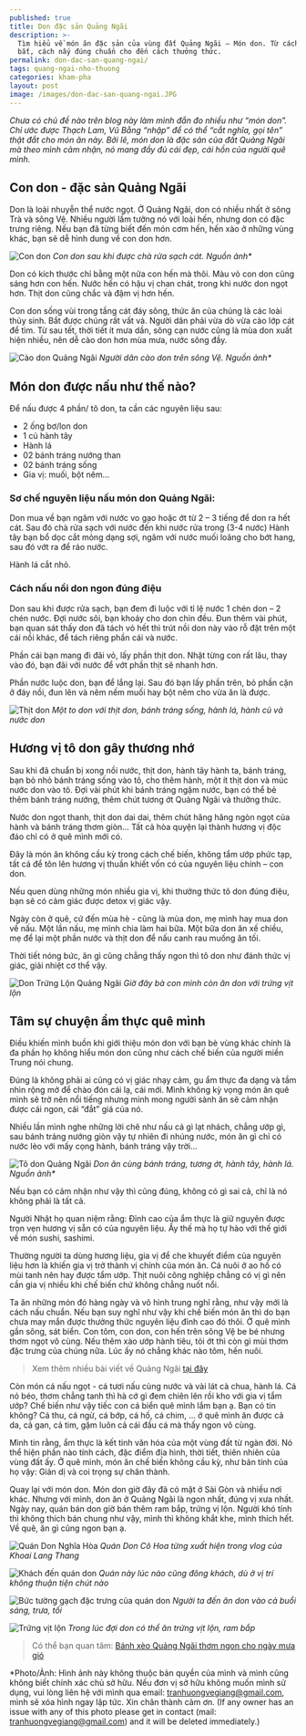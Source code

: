```yaml
---
published: true
title: Don đặc sản Quảng Ngãi
description: >-
  Tìm hiểu về món ăn đặc sản của vùng đất Quảng Ngãi – Món don. Từ cách đánh
  bắt, cách nấy đúng chuẩn cho đến cách thưởng thức.
permalink: don-dac-san-quang-ngai/
tags: quang-ngai-nho-thuong
categories: kham-pha
layout: post
image: /images/don-dac-san-quang-ngai.JPG
---
```

_Chưa có chủ đề nào trên blog này làm mình đắn đo nhiều như “món don”. Chỉ ước được Thạch Lam, Vũ Bằng “nhập” để có thể “cắt nghĩa, gọi tên” thật đắt cho món ăn này. Bởi lẽ, món don là đặc sản của đất Quảng Ngãi mà theo mình cảm nhận, nó mang đầy đủ cái đẹp, cái hồn của người quê mình._

## Con don - đặc sản Quảng Ngãi

Don là loài nhuyễn thể nước ngọt. Ở Quảng Ngãi, don có nhiều nhất ở sông Trà và sông Vệ. Nhiều người lầm tưởng nó với loài hến, nhưng don có đặc trưng riêng. Nếu bạn đã từng biết đến món cơm hến, hến xào ở những vùng khác, bạn sẽ dễ hình dung về con don hơn. 

![Con don](/images/don-Quang-Ngai.jpg)
_Con don sau khi được chà rửa sạch cát. Nguồn ảnh*_

Don có kích thước chỉ bằng một nửa con hến mà thôi. Màu vỏ con don cũng sáng hơn con hến. Nước hến có hậu vị chan chát, trong khi nước don ngọt hơn. Thịt don cũng chắc và đậm vị hơn hến.

Con don sống vùi trong tầng cát đáy sông, thức ăn của chúng là các loài thủy sinh. Bắt được chúng rất vất vả. Người dân phải vừa dò vừa cào lớp cát để tìm. Từ sau tết, thời tiết ít mưa dần, sông cạn nước cũng là mùa don xuất hiện nhiều, nên dễ cào don hơn mùa mưa, nước sông đầy.

![Cào don Quảng Ngãi](/images/cao-don-tren-song-Ve-Quang-Ngai.jpg)
_Người dân cào don trên sông Vệ. Nguồn ảnh*_

## Món don được nấu như thế nào?

Để nấu được 4 phần/ tô don, ta cần các nguyên liệu sau:
-	2 ống bơ/lon don
-	1 củ hành tây
-	Hành lá
-	02 bánh tráng nướng than
-	02 bánh tráng sống 
-	Gia vị: muối, bột nêm…

### Sơ chế nguyên liệu nấu món don Quảng Ngãi:

Don mua về bạn ngâm với nước vo gạo hoặc ớt từ 2 – 3 tiếng để don ra hết cát. Sau đó chà rửa sạch với nước đến khi nước rửa trong (3-4 nước) 
Hành tây bạn bổ dọc cắt mỏng dạng sợi, ngâm với nước muối loãng cho bớt hang, sau đó vớt ra để ráo nước.

Hành lá cắt nhỏ.

### Cách nấu nồi don ngon đúng điệu

Don sau khi được rửa sạch, bạn đem đi luộc với tỉ lệ nước 1 chén don – 2 chén nước. Đợi nước sôi, bạn khoáy cho don chin đều. Đun thêm vài phút, bạn quan sát thấy don đã tách vỏ hết thì trút nồi don này vào rỗ đặt trên một cái nồi khác, để tách riêng phần cái và nước.

Phần cái bạn mang đi đãi vỏ, lấy phần thịt don. Nhặt từng con rất lâu, thay vào đó, bạn đãi với nước để vớt phần thịt sẽ nhanh hơn.

Phần nước luộc don, bạn để lắng lại. Sau đó bạn lấy phần trên, bỏ phần cặn ở đáy nồi, đun lên và nêm nếm muối hay bột nêm cho vừa ăn là được.

![Thịt don](/images/thit-don-Quang-Ngai.JPG)
_Một to don với thịt don, bánh tráng sống, hành lá, hành củ và nước don_

## Hương vị tô don gây thương nhớ

Sau khi đã chuẩn bị xong nồi nước, thịt don, hành tây hành ta, bánh tráng, bạn bỏ nhỏ bánh tráng sống vào tô, cho thêm hành, một ít thịt don và múc nước don vào tô. Đợi vài phút khi bánh tráng ngậm nước, bạn có thể bẻ thêm bánh tráng nướng, thêm chút tương ớt Quảng Ngãi và thưởng thức.

Nước don ngọt thanh, thịt don dai dai, thêm chút hăng hăng ngòn ngọt của hành và bánh tráng thơm giòn… Tất cả hòa quyện lại thành hương vị độc đáo chỉ có ở quê mình mới có.

Đây là món ăn không cầu kỳ trong cách chế biến, không tẩm ướp phức tạp, tất cả để tôn lên hương vị thuần khiết vốn có của nguyên liệu chính – con don.

Nếu quen dùng những món nhiều gia vị, khi thưởng thức tô don đúng điệu, bạn sẽ có cảm giác được detox vị giác vậy.

Ngày còn ở quê, cứ đến mùa hè - cũng là mùa don, mẹ mình hay mua don về nấu. Một lần nấu, mẹ mình chia làm hai bữa. Một bữa don ăn xế chiều, mẹ để lại một phần nước và thịt don để nấu canh rau muống ăn tối. 

Thời tiết nóng bức, ăn gì cũng chẳng thấy ngon thì tô don như đánh thức vị giác, giải nhiệt cơ thể vậy.

![Don Trứng Lộn Quảng Ngãi](/images/don-trung-vit-lon-Quang-Ngai.JPG)
_Giờ đây bà con mình còn ăn don với trứng vịt lộn_

## Tâm sự chuyện ẩm thực quê mình

Điều khiến mình buồn khi giới thiệu món don với bạn bè vùng khác chính là đa phần họ không hiểu món don cũng như cách chế biến của người miền Trung nói chung.

Đúng là không phải ai cũng có vị giác nhạy cảm, gu ẩm thực đa dạng và tầm nhìn rộng mở để chào đón cái lạ, cái mới. Mình không kỳ vọng món ăn quê mình sẽ trở nên nổi tiếng nhưng mình mong người sành ăn sẽ cảm nhận được cái ngon, cái “đắt” giá của nó.

Nhiều lần mình nghe những lời chê như nấu cá gì lạt nhách, chẳng ướp gì, sau bánh tráng nướng giòn vậy tự nhiên đi nhúng nước, món ăn gì chỉ có nước lèo với mấy cọng hành, bánh tráng vậy trời…

![Tô don Quảng Ngãi](/images/don-quang-ngai-tuong-ot.jpg)
_Don ăn cùng bánh tráng, tương ớt, hành tây, hành lá. Nguồn ảnh*_

Nếu bạn có cảm nhận như vậy thì cũng đúng, không có gì sai cả, chỉ là nó không phải là tất cả.

Người Nhật họ quan niệm rằng: Đỉnh cao của ẩm thực là giữ nguyên được trọn vẹn hương vị sẵn có của nguyên liệu. Ấy thế mà họ tự hào với thế giới về món sushi, sashimi.

Thường người ta dùng hương liệu, gia vị để che khuyết điểm của nguyên liệu hơn là khiến gia vị trở thành vị chính của món ăn. Cá nuôi ở ao hồ có mùi tanh nên hay được tẩm ướp. Thịt nuôi công nghiệp chẳng có vị gì nên cần gia vị nhiều khi chế biến chứ không chẳng nuốt nổi.

Ta ăn những món đó hàng ngày và vô hình trung nghĩ rằng, như vậy mới là cách nấu chuẩn. Nếu bạn suy nghĩ như vậy khi chế biến món ăn thì do bạn chưa may mắn được thưởng thức nguyên liệu đỉnh cao đó thôi.
Ở quê mình gần sông, sát biển. Con tôm, con don, con hến trên sông Vệ be bé nhưng thơm ngọt vô cùng. Nếu thêm xào ướp hành tiêu, tỏi ớt thì còn gì mùi thơm đặc trưng của chúng nữa. Lúc ấy nó chẳng khác nào tôm, hến nuôi.

> Xem thêm nhiều bài viết về Quảng Ngãi [tại đây]( https://vegiang.com/quang-ngai-nho-thuong/)

Còn món cá nấu ngọt - cá tươi nấu cùng nước và vài lát cà chua, hành lá. Cá nó béo, thơm chẳng tanh thì hà cớ gì đem chiên lên rồi kho với gia vị tẩm ướp? Chế biến như vậy tiếc con cá biển quê mình lắm bạn ạ. Bạn có tin không? Cá thu, cá ngừ, cá bớp, cá hố, cá chim, … ở quê mình ăn được cả da, cả gan, cả tim, gặm luôn cả cái đầu cá mà thấy ngon vô cùng.  

Mình tin rằng, ẩm thực là kết tinh văn hóa của một vùng đất từ ngàn đời. Nó thể hiện phần nào tính cách, đặc điểm địa hình, thời tiết, thiên nhiên của vùng đất ấy. Ở quê mình, món ăn chế biến không cầu kỳ, như bản tính của họ vậy: Giản dị và coi trọng sự chân thành.

Quay lại với món don. Món don giờ đây đã có mặt ở Sài Gòn và nhiều nơi khác. Nhưng với mình, don ăn ở Quảng Ngãi là ngon nhất, đúng vị xưa nhất. Ngày nay, quán bán don giờ bán thêm ram bắp, trứng vị lộn. Người khó tính thì không thích bán chung như vậy, mình thì không khắt khe, mình thích hết. Về quê, ăn gì cũng ngon bạn ạ.

![Quán Don Nghĩa Hòa](/images/quan-don-vit-lon-Nghia-Hoa-Quang-ngai.JPG)
_Quán Don Cô Hoa từng xuất hiện trong vlog của Khoai Lang Thang_

![Khách đến quán don](/images/quan-don-co-Hoa-Quang-Ngai.JPG)
_Quán này lúc nào cũng đông khách, dù ở vị trí không thuận tiện chút nào_

![Bức tường gạch đặc trưng của quán don](/images/quan-don-Nghia-Hoa-Quang-Ngai.JPG)
_Người ta đến ăn don vào cả buổi sáng, trưa, tối_

![Trứng vịt lộn](/images/rau-thom-an-kem-don-trung-vit-lon.JPG)
_Trong lúc đợi don có thể ăn trứng vịt lộn, ram bắp_

> Có thể bạn quan tâm: [Bánh xèo Quảng Ngãi thơm ngon cho ngày mưa gió](https://vegiang.com/banh-xeo-quang-ngai/)

*Photo/Ảnh: Hình ảnh này không thuộc bản quyền của mình và mình cũng không biết chính xác chủ sở hữu. Nếu đơn vị sở hữu không muốn mình sử dụng, vui lòng liên hệ với mình qua email: tranhuongvegiang@gmail.com, mình sẽ xóa hình ngay lập tức. Xin chân thành cảm ơn. (If any owner has an issue with any of this photo please get in contact (mail: tranhuongvegiang@gmail.com) and it will be deleted immediately.)
